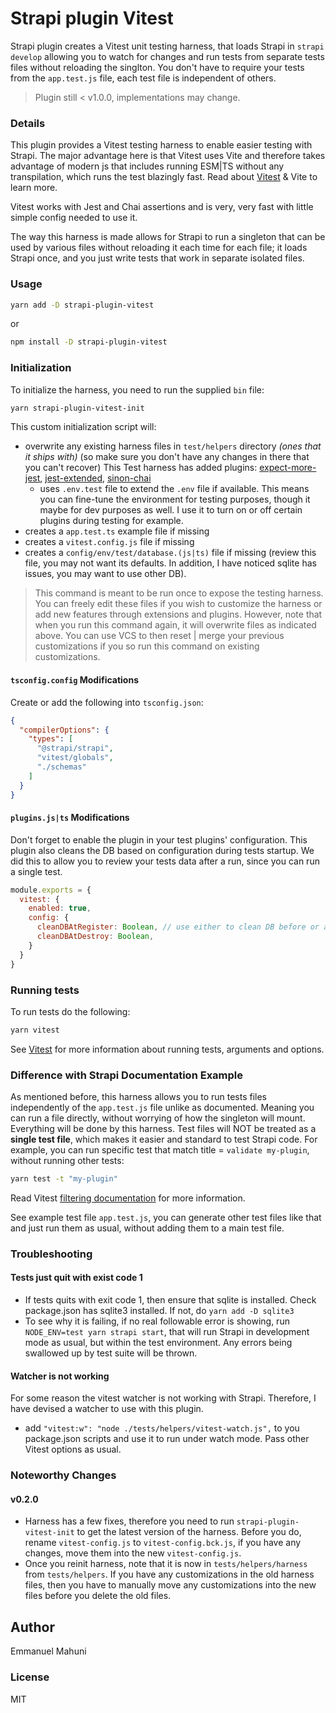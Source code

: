# Strapi plugin Vitest

Strapi plugin creates a Vitest unit testing harness, that loads Strapi in `strapi develop` allowing you to watch for changes and run tests from separate tests files without reloading the singlton. You don't have to require your tests from the `app.test.js` file, each test file is independent of others.

> Plugin still < v1.0.0, implementations may change.

### Details

This plugin provides a Vitest testing harness to enable easier testing with Strapi. The major advantage here is that Vitest uses Vite and therefore takes advantage of modern js
that includes running ESM|TS without any transpilation, which runs the test blazingly fast. Read about [Vitest](https://vitest.dev) & Vite to learn more.

Vitest works with Jest and Chai assertions and is very, very fast with little simple config needed to use it. 

The way this harness is made allows for Strapi to run a singleton that can be used by various files without reloading it each time
for each file; it loads Strapi once, and you just write tests that work in separate isolated files.

### Usage

```sh
yarn add -D strapi-plugin-vitest
```

or

```sh
npm install -D strapi-plugin-vitest
```

### Initialization

To initialize the harness, you need to run the supplied `bin` file:

```sh
yarn strapi-plugin-vitest-init
```

This custom initialization script will: 
- overwrite any existing harness files in `test/helpers` directory _(ones that it ships with)_ (so make sure you don't have any changes in there that you can't recover)
  This Test harness has added plugins: [expect-more-jest](https://www.npmjs.com/package/expect-more-jest), [jest-extended](https://www.npmjs.com/package/jest-extended), [sinon-chai](https://www.npmjs.com/package/sinon-chai)
  - uses `.env.test`  file to extend the `.env` file if available. This means you can fine-tune the environment for testing purposes, though it maybe for dev purposes as well. I use it to turn on or off certain plugins during testing for example.
- creates a `app.test.ts` example file if missing 
- creates a `vitest.config.js` file if missing 
- creates a `config/env/test/database.(js|ts)` file if missing (review this file, you may not want its defaults. In addition, I have noticed sqlite has issues, you may want to use other DB).

> This command is meant to be run once to expose the testing harness. You can freely edit these files if you wish to customize the harness or add new features through extensions and plugins. However, note that when you run this command again, it will overwrite files as indicated above. You can use VCS to then reset | merge your previous customizations if you so run this command on existing customizations.


#### `tsconfig.config` Modifications
Create or add the following into `tsconfig.json`:

```json
{
  "compilerOptions": {
    "types": [
      "@strapi/strapi",
      "vitest/globals",
      "./schemas"
    ]
  }
}
```

#### `plugins.js|ts` Modifications

Don't forget to enable the plugin in your test plugins' configuration. This plugin also cleans the DB based on configuration during tests startup. We did this to allow you to review your tests data after a run, since you can run a single test.
```js
module.exports = {
  vitest: {
    enabled: true, 
    config: {
      cleanDBAtRegister: Boolean, // use either to clean DB before or after strapi server register and destroy
      cleanDBAtDestroy: Boolean,
    }
  }
}
```

### Running tests

To run tests do the following:

```sh
yarn vitest 
```

See [Vitest](https://vitest.dev/) for more information about running tests, arguments and options.

### Difference with Strapi Documentation Example

As mentioned before, this harness allows you to run tests files independently of the `app.test.js` file unlike as documented. Meaning you can run a file directly, without worrying
of how the singleton will mount. Everything will be done by this harness. Test files will NOT be treated as a **single test file**, which makes it easier and standard to test Strapi
code. For example, you can run specific test that match title = `validate my-plugin`, without running other tests:

```sh
yarn test -t "my-plugin"
```

Read Vitest [filtering documentation](https://vitest.dev/guide/filtering.html) for more information.

See example test file `app.test.js`, you can generate other test files like that and just run them as usual, without adding them to a main test file.

### Troubleshooting

#### Tests just quit with exist code 1
- If tests quits with exit code 1, then ensure that sqlite is installed. Check package.json has sqlite3 installed. If not, do `yarn add -D sqlite3`
- To see why it is failing, if no real followable error is showing, run `NODE_ENV=test yarn strapi start`, that will run Strapi in development mode as usual, but within the test environment. Any errors being swallowed up by test suite will be thrown.

#### Watcher is not working
For some reason the vitest watcher is not working with Strapi. Therefore, I have devised a watcher to use with this plugin.
- add `"vitest:w": "node ./tests/helpers/vitest-watch.js",` to you package.json scripts and use it to run under watch mode. Pass other Vitest options as usual.


### Noteworthy Changes

#### v0.2.0
- Harness has a few fixes, therefore you need to run `strapi-plugin-vitest-init` to get the latest version of the harness. Before you do, rename `vitest-config.js` to `vitest-config.bck.js`, if you have any changes, move them into the new `vitest-config.js`.
- Once you reinit harness, note that it is now in `tests/helpers/harness` from `tests/helpers`. If you have any customizations in the old harness files, then you have to manually move any customizations into the new files before you delete the old files.


## Author

Emmanuel Mahuni

### License

MIT

